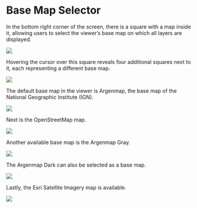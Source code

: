 # Base Map Selector

In the bottom right corner of the screen, there is a square with a map inside it, allowing users to select the viewer’s base map on which all layers are displayed. 

![](../images/base.png)

Hovering the cursor over this square reveals four additional squares next to it, each representing a different base map. 

![](../images/base1.png)

The default base map in the viewer is Argenmap, the base map of the National Geographic Institute (IGN). 

![](../images/base2.png)

Next is the OpenStreetMap map. 

![](../images/base3.png)

Another available base map is the Argenmap Gray. 

![](../images/base4.png)

The Argenmap Dark can also be selected as a base map. 

![](../images/base5.png)

Lastly, the Esri Satellite Imagery map is available.

![](../images/base6.png)

